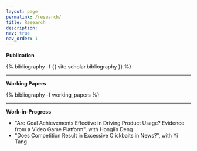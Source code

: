 ```yaml
---
layout: page
permalink: /research/
title: Research
description: 
nav: true
nav_order: 1
---
```

<!-- _pages/publications.md -->

<b>Publication</b>
<!-- <div class="publications"> -->

{% bibliography -f {{ site.scholar.bibliography }} %}

<!-- </div> -->

-------
<!-- <div class="publications"> -->
<b>Working Papers</b>

{% bibliography -f working_papers %}

<!-- </div> -->

-------

<b>Work-in-Progress</b>

- "Are Goal Achievements Effective in Driving Product Usage? Evidence from a Video Game Platform", with Honglin Deng
- "Does Competition Result in Excessive Clickbaits in News?", with Yi Tang
